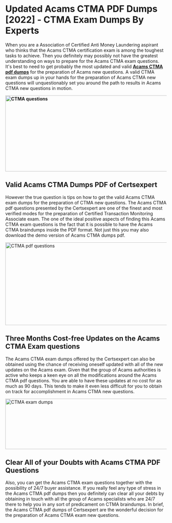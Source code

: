 <h1><strong>Updated Acams CTMA PDF Dumps [2022] - CTMA Exam Dumps By Experts&nbsp;</strong></h1>
<p><span style="font-weight: 400;">When you are a Association of Certified Anti Money Laundering aspirant who thinks that the Acams CTMA certification exam is among the toughest tasks to achieve. Then you definitely may possibly not have the greatest understanding on ways to prepare for the Acams CTMA exam questions. It's best to need to get probably the most updated and valid <strong><a href="https://www.certsexpert.com/CTMA-pdf-questions.html">Acams CTMA pdf dumps</a></strong> for the preparation of Acams new questions. A valid  CTMA exam dumps up in your hands for the preparation of Acams CTMA new questions will unquestionably set you around the path to results in Acams CTMA new questions in motion.</span></p>
<p><span style="font-weight: 400;"><strong><img style="display: block; margin-left: auto; margin-right: auto;" src="https://i.ibb.co/QXh983F/73475278-2429792180625311-4586132736837681152-n.jpg" alt="CTMA questions" width="632" height="238" /></strong></span></p>
<h2><strong>Valid Acams CTMA Dumps PDF of Certsexpert</strong></h2>
<p><span style="font-weight: 400;">However the true question is tips on how to get the valid Acams CTMA exam dumps for the preparation of CTMA new questions. The Acams CTMA pdf questions presented by the Certsexpert are one of the finest and most verified modes for the preparation of Certified Transaction Monitoring Associate exam. The one of the ideal positive aspects of finding this Acams CTMA exam questions is the fact that it is possible to have the Acams CTMA braindumps inside the PDF format. Not just this you may also download the demo version of Acams CTMA dumps pdf.</span></p>
<p><span style="font-weight: 400;"><img style="display: block; margin-left: auto; margin-right: auto;" src="https://i.ibb.co/Jd8hN2L/76714008-3182067705200142-8735104740007870464-n.jpg" alt="CTMA pdf questions" width="701" height="259" /></span></p>
<h2><strong>Three Months Cost-free Updates on the Acams CTMA Exam questions</strong></h2>
<p><span style="font-weight: 400;">The Acams CTMA exam dumps offered by the Certsexpert can also be obtained using the chance of receiving oneself updated with all of the new updates on the Acams exam. Given that the group of Acams authorities is active who keeps a keen eye on all the modifications around the Acams CTMA pdf questions. You are able to have these updates at no cost for as much as 90 days. This tends to make it even less difficult for you to obtain on track for accomplishment in Acams CTMA new questions.</span></p>
<p><span style="font-weight: 400;"><a href="https://www.certsexpert.com/CTMA-pdf-questions.html"><img style="display: block; margin-left: auto; margin-right: auto;" src="https://i.ibb.co/TMnKrkJ/75398236-424489711531572-5064688549987614720-n.jpg" alt="CTMA exam dumps" width="714" height="158" /></a></span></p>
<h2><strong>Clear All of your Doubts with Acams CTMA PDF Questions</strong></h2>
<p>Also, you can get the Acams CTMA exam questions together with the possibility of 24/7 buyer assistance. If you really feel any type of stress in the Acams CTMA pdf dumps then you definitely can clear all your debts by obtaining in touch with all the group of Acams specialists who are 24/7 there to help you in any sort of predicament on  CTMA braindumps. In brief, the Acams CTMA pdf dumps of Certsexpert are the wonderful decision for the preparation of Acams CTMA exam new questions.</p>
